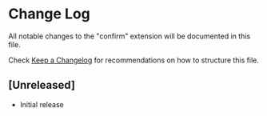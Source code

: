 # Change Log

All notable changes to the "confirm" extension will be documented in this file.

Check [Keep a Changelog](http://keepachangelog.com/) for recommendations on how to structure this file.

## [Unreleased]

- Initial release